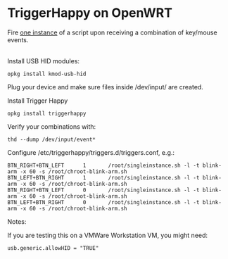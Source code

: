 TriggerHappy on OpenWRT
=======================

Fire [one instance](./singleinstance.sh) of a script upon receiving a combination of key/mouse events.

\
Install USB HID modules:

    opkg install kmod-usb-hid

Plug your device and make sure files inside /dev/input/ are created.

Install Trigger Happy

    opkg install triggerhappy

Verify your combinations with:

    thd --dump /dev/input/event*

Configure /etc/triggerhappy/triggers.d/triggers.conf, e.g.:

    BTN_RIGHT+BTN_LEFT      1       /root/singleinstance.sh -l -t blink-arm -x 60 -s /root/chroot-blink-arm.sh
    BTN_LEFT+BTN_RIGHT      1       /root/singleinstance.sh -l -t blink-arm -x 60 -s /root/chroot-blink-arm.sh
    BTN_RIGHT+BTN_LEFT      0       /root/singleinstance.sh -l -t blink-arm -x 60 -s /root/chroot-blink-arm.sh
    BTN_LEFT+BTN_RIGHT      0       /root/singleinstance.sh -l -t blink-arm -x 60 -s /root/chroot-blink-arm.sh


Notes:

If you are testing this on a VMWare Workstation VM, you might need:

    usb.generic.allowHID = "TRUE"
